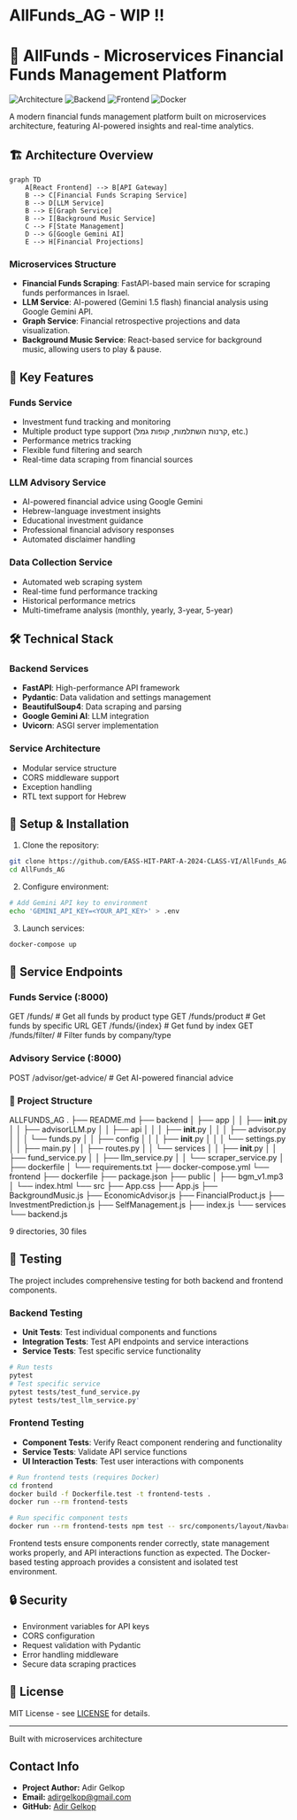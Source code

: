 # AllFunds_AG - WIP !!

# 🌟 AllFunds - Microservices Financial Funds Management Platform

![Architecture](https://img.shields.io/badge/Architecture-Microservices-blue)
![Backend](https://img.shields.io/badge/Backend-FastAPI-green)
![Frontend](https://img.shields.io/badge/Frontend-React-blue)
![Docker](https://img.shields.io/badge/Infrastructure-Docker-blue)

A modern financial funds management platform built on microservices architecture, featuring AI-powered insights and real-time analytics.

## 🏗️ Architecture Overview

```mermaid
graph TD
    A[React Frontend] --> B[API Gateway]
    B --> C[Financial Funds Scraping Service]
    B --> D[LLM Service]
    B --> E[Graph Service]
    B --> I[Background Music Service]
    C --> F[State Management]
    D --> G[Google Gemini AI]
    E --> H[Financial Projections]
```

### Microservices Structure
- **Financial Funds Scraping**: FastAPI-based main service for scraping funds performances in Israel.
- **LLM Service**: AI-powered (Gemini 1.5 flash) financial analysis using Google Gemini API.
- **Graph Service**: Financial retrospective projections and data visualization.
- **Background Music Service**: React-based service for background music, allowing users to play & pause.


## 🚀 Key Features

### Funds Service
- Investment fund tracking and monitoring
- Multiple product type support (קרנות השתלמות, קופות גמל, etc.)
- Performance metrics tracking
- Flexible fund filtering and search
- Real-time data scraping from financial sources

### LLM Advisory Service
- AI-powered financial advice using Google Gemini
- Hebrew-language investment insights
- Educational investment guidance
- Professional financial advisory responses
- Automated disclaimer handling

### Data Collection Service
- Automated web scraping system
- Real-time fund performance tracking
- Historical performance metrics
- Multi-timeframe analysis (monthly, yearly, 3-year, 5-year)

## 🛠️ Technical Stack

### Backend Services
- **FastAPI**: High-performance API framework
- **Pydantic**: Data validation and settings management
- **BeautifulSoup4**: Data scraping and parsing
- **Google Gemini AI**: LLM integration
- **Uvicorn**: ASGI server implementation

### Service Architecture
- Modular service structure
- CORS middleware support
- Exception handling
- RTL text support for Hebrew

## 🔧 Setup & Installation

1. Clone the repository:
```bash
git clone https://github.com/EASS-HIT-PART-A-2024-CLASS-VI/AllFunds_AG.git
cd AllFunds_AG
```

2. Configure environment:
```bash
# Add Gemini API key to environment
echo 'GEMINI_API_KEY=<YOUR_API_KEY>' > .env
```

3. Launch services:
```bash
docker-compose up
```

## 📡 Service Endpoints

### Funds Service (:8000)
GET    /funds/                    # Get all funds by product type
GET    /funds/product            # Get funds by specific URL
GET    /funds/{index}            # Get fund by index
GET    /funds/filter/            # Filter funds by company/type

### Advisory Service (:8000)
POST   /advisor/get-advice/      # Get AI-powered financial advice

### 📂 Project Structure
ALLFUNDS_AG
.
├── README.md
├── backend
│   ├── app
│   │   ├── __init__.py
│   │   ├── advisorLLM.py
│   │   ├── api
│   │   │   ├── __init__.py
│   │   │   ├── advisor.py
│   │   │   └── funds.py
│   │   ├── config
│   │   │   ├── __init__.py
│   │   │   └── settings.py
│   │   ├── main.py
│   │   ├── routes.py
│   │   └── services
│   │       ├── __init__.py
│   │       ├── fund_service.py
│   │       ├── llm_service.py
│   │       └── scraper_service.py
│   ├── dockerfile
│   └── requirements.txt
├── docker-compose.yml
└── frontend
    ├── dockerfile
    ├── package.json
    ├── public
    │   ├── bgm_v1.mp3
    │   └── index.html
    └── src
        ├── App.css
        ├── App.js
        ├── BackgroundMusic.js
        ├── EconomicAdvisor.js
        ├── FinancialProduct.js
        ├── InvestmentPrediction.js
        ├── SelfManagement.js
        ├── index.js
        └── services
            └── backend.js

9 directories, 30 files

## 🧪 Testing
The project includes comprehensive testing for both backend and frontend components.

### Backend Testing
- **Unit Tests**: Test individual components and functions
- **Integration Tests**: Test API endpoints and service interactions
- **Service Tests**: Test specific service functionality

```bash
# Run tests
pytest
# Test specific service
pytest tests/test_fund_service.py
pytest tests/test_llm_service.py'
```
### Frontend Testing
- **Component Tests**: Verify React component rendering and functionality
- **Service Tests**: Validate API service functions
- **UI Interaction Tests**: Test user interactions with components

```bash
# Run frontend tests (requires Docker)
cd frontend
docker build -f Dockerfile.test -t frontend-tests .
docker run --rm frontend-tests

# Run specific component tests
docker run --rm frontend-tests npm test -- src/components/layout/Navbar.test.js
```
Frontend tests ensure components render correctly, state management works properly, and API interactions function as expected. The Docker-based testing approach provides a consistent and isolated test environment.

## 🔒 Security
- Environment variables for API keys
- CORS configuration
- Request validation with Pydantic
- Error handling middleware
- Secure data scraping practices

## 📝 License
MIT License - see [LICENSE](LICENSE) for details.

---

Built with microservices architecture


## **Contact Info**
- **Project Author:** Adir Gelkop
- **Email:** [adirgelkop@gmail.com](mailto:adirgelkop@gmail.com)
- **GitHub:** [Adir Gelkop](https://github.com/AdirGelkop)

